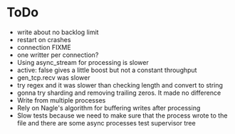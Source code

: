 # ToDo

- write about no backlog limit
- restart on crashes
- connection FIXME
- one writter per connection?
- Using async_stream for processing is slower
- active: false gives a little boost but not a constant throughput
- gen_tcp.recv was slower
- try regex and it was slower than checking length and convert to string
- gonna try sharding and removing trailing zeros. It made no difference
- Write from multiple processes
- Rely on Nagle's algorithm for buffering writes after processing
- Slow tests because we need to make sure that the process wrote to the file
and there are some async processes
test supervisor tree
